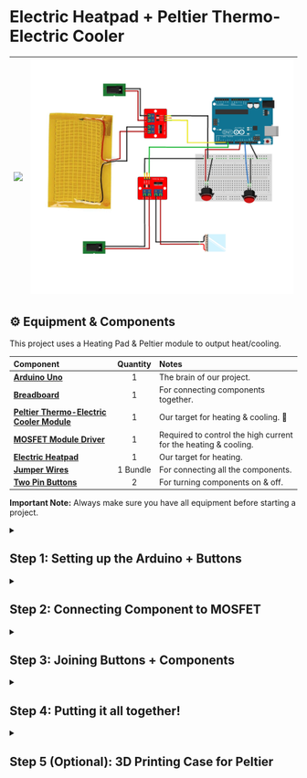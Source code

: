 # <b> Electric Heatpad + Peltier Thermo-Electric Cooler </b> 
|<img src="https://github.com/CCAHybridLab/HLResources/blob/main/Arduino/HeatPad_Peltier%2BButtons/assets/Heatpad_01.jpg" width="400"/>|<img src="https://github.com/CCAHybridLab/HLResources/blob/main/Arduino/HeatPad_Peltier%2BButtons/assets/Heatpad_Fritzing.jpg" width="600"/>|
|--|--| 

 ## ⚙️ Equipment & Components

<p>
  This project uses a Heating Pad & Peltier module to output heat/cooling.
</p>

| Component | Quantity | Notes |
|:---|:---:|:---|
| **[Arduino Uno](https://airtable.com/appCpmcjYA1vwj8jn/tblOHGyZIGOZuJhCj/viwcQ6Lj5fpoG6Hvh/recQ1P43HKyVMjA79?blocks=hide)** | 1 | The brain of our project. |
| **[Breadboard](https://airtable.com/appCpmcjYA1vwj8jn/tblZz5NUA546g9J6o/viwu3SMJU1AEGhMGK/recF514LASWf2n9LH?blocks=hide)** | 1 | For connecting components together. |
| **[Peltier Thermo-Electric Cooler Module](https://www.adafruit.com/product/1331)** | 1 | Our target for heating & cooling. 🧊 |
| **[MOSFET Module Driver](https://www.adafruit.com/product/1481)** | 1 | Required to control the high current for the heating & cooling. |
| **[Electric Heatpad](https://www.adafruit.com/product/1481)** | 1 | Our target for heating. |
| **[Jumper Wires](https://www.adafruit.com/category/306?srsltid=AfmBOook5BsXkN5B8NOekLEvpqA6bxxpfq-iHHaRTnXBJzHQmaL5iwjg)** | 1 Bundle | For connecting all the components. |
| **[Two Pin Buttons](https://www.adafruit.com/product/1481)** | 2 | For turning components on & off. |

  <p>
    <strong>Important Note:</strong>
 Always make sure you have all equipment before starting a project.
  </p>

<details>
  <summary>
     <h2> Step 1: Setting up the Arduino + Buttons </h2>
  </summary>
 
  <p>
    Begin by connecting the wiring as follows.
  </p>

|<img src="https://github.com/CCAHybridLab/HLResources/blob/main/Arduino/HeatPad_Peltier%2BButtons/assets/Two_Buttons.jpg" width="500"/>|<img src="https://github.com/CCAHybridLab/HLResources/blob/main/Arduino/HeatPad_Peltier+Buttons/assets/Button_Fritzing_01.jpg" width="500"/>|
|--|--| 

| Component | Description |
|:---|:---|
| **[Two Pin Buttons](https://www.adafruit.com/product/1481)** | These switches are standard input "buttons" on electronic projects and have two modes <b>(On & Off).</b> The buttons work by two pins that are normally open (disconnected) and when the button is pressed they are momentarily closed causing a reaction in response.  

- Start by connecting the buttons to the breadboard. We will be using: (ON 🔴 & OFF 🔵) 
- Using the jumper wires connect the (+) for the ON 🔴 to Pin 12 & the (+) for the OFF 🔵 to Pin 10.
- Using the breadboard, connect ground to the Arduino. 
- Connect your Arduino to your laptop.
- Copy the code below and read the comments to understand how it works. 
<br> </br>
> 💡 **Tip:** Always double-check your wiring before powering on your circuit to avoid damaging components.

**Arduino Code:** <br /> 
```C++
const int button_OnPin = 12; // On button is connected to digital pin 12
const int button_OffPin = 10; // Off button is connected to digital pin 10

void setup() { // Set pin modes

 Serial.begin(9600); // Intialize serial communication on Arduino to send data
 pinMode(button_OnPin, INPUT_PULLUP);  // Button 1 uses internal pull-up (pin reads HIGH when unpressed, LOW when pressed)
 pinMode(button_OffPin, INPUT_PULLUP); // Button 2 uses internal pull-up (pin reads HIGH when unpressed, LOW when pressed)
}

void loop() { // Read button states; INPUT_PULLUP means unpressed = HIGH, pressed = LOW
                                                  
int button_OnState = digitalRead(button_OnPin);   // Button 1 state (starts HIGH = not pressed)
int button_OffState = digitalRead(button_OffPin); // Button 2 state (starts HIGH = not pressed)

if (button_OnState == LOW) { // Button is pressed (LOW because pin connects to GND when pressed)
  Serial.println("Button 1 PRESSED");
}

 if (button_OffState == LOW) { // Button is pressed (LOW because pin connects to GND when pressed)
   Serial.println("Button 2 PRESSED");}

 delay(50); // Add a small delay to debounce the buttons
}
```
Test out the code and look at the <strong> Serial Monitor </strong> to see if the buttons are connect correctly. 
<br> </br>
✅ If the serial monitor reads "Button PRESSED", you did it! Move on to Step 2.

</details>

<details>
  <summary>
     <h2> Step 2: Connecting Component to MOSFET </h2>
  </summary>
 
 | Component | Description |
|:---|:---|
| **[MOSFET Module Driver](https://www.adafruit.com/product/1481)** | The IRF520 MOSFET Driver Module lets a low-power control signal (from microcontrollers such as an Arduino, Raspberry Pi, etc.) switch on the MOSFET to allow high-power voltage to flow to components such as motors, LED strips, solenoids and more. |

A microcontroller sends a signal to the SIG pin, which activates the MOSFET and connects the circuit through GND. This “opens the gate,” allowing an external high-voltage source (connected to VIN and GND) to power your load. Your component connects to V+ and V-, which deliver the high-voltage power to the device.
<br> </br>
<img src="https://github.com/CCAHybridLab/HLResources/blob/main/Arduino/HeatPad_Peltier+Buttons/assets/MOSFET_01.jpg" width="1000"/>
<br> </br>
> 📝  **Note:** If the SIG signal is high (e.g., 5V), the MOSFET turns on, and current flows. If the SIG signal is low (0V), the MOSFET is off, and no current flows through.
<br> </br>
<img src="https://github.com/CCAHybridLab/HLResources/blob/main/Arduino/HeatPad_Peltier+Buttons/assets/Heatpad_Fritzing_Final.jpg" width="1000"/>
<br> </br>

 | Component | Description |
 |:---|:---|
| **[Electric Heatpad](https://www.adafruit.com/product/1481)** | 5-12V up to 1A |
| **[Peltier Thermo-Electric Cooler Module](https://www.adafruit.com/product/1331)** | 5V up to 1.5A |

- Start by connecting the MOSFET Driver to the heatpad/peltier using V- (for ground) ⚫ and V+ (for power) 🔴. 
- Next connect the barrel jack to the MOSFET using VIN & GND.
- After that conect the MOSFET to the Arduino using SIG on Pin 13 and GND.  
- Connect your Arduino to your laptop.
- Power the MOSFET using a 5V - 12V / 1A external power supply plugged into the barrel jack. 
- Copy the code below and read the comments to understand how it works. 
<br> </br>
> ⚠️ **Caution:** The heatpad runs safely on 5V / 1A, but for stronger heating it can be driven with up to 12V, but do not go above 1A as this will damage components.

**Arduino Code:** <br /> 
```C++
// Define pins for the MOS Module
const int heatPadPin = 13;        // Output signal to the MOS Module

// Timer variables
unsigned long heatPadStartTime = 0;
const unsigned long maxOnDuration = 30000; // 30 seconds in milliseconds

bool heatPadOn = false;

void setup() {
 // Set pin modes
 pinMode(heatPadPin, OUTPUT);      // MOS Module control pin

 digitalWrite(heatPadPin, LOW);  // Ensure heating pad starts OFF

    digitalWrite(heatPadPin, HIGH);
   heatPadOn = true;
   heatPadStartTime = millis(); // Record the start time
}

void loop() {

 // Check if the heating pad has been on for too long
 if (heatPadOn && (millis() - heatPadStartTime >= maxOnDuration)) {
   digitalWrite(heatPadPin, LOW);
   heatPadOn = false;
 }
}
```
Test out the code and test the heatpad to see if it feels warm.
<br> </br>
✅ If the heatpad feels warm and turns off after 30 seconds, you did it! Move on to Step 3.

</details>

<details>
<summary>
     <h2> Step 3: Joining Buttons + Components </h2>
  </summary>
 
  <p>
    Begin by connecting the wiring as follows.
  </p>
  
<img src="https://github.com/CCAHybridLab/HLResources/blob/main/Arduino/HeatPad_Peltier+Buttons/assets/Heatpad__Button.jpg" width="1000"/> 

- Start by connecting the buttons to the breadboard. We will be using: (ON 🔴 & OFF 🔵) 
- Using the jumper wires connect the (+) for the ON 🔴 to Pin 12 & the (+) for the OFF 🔵 to Pin 10.
- Using the breadboard, connect ground to the Arduino.
- After that conect the MOSFET to the Arduino using SIG on Pin 13 and GND to the breadboard.
- Connect your Arduino to your laptop.
- Power the MOSFET using a 5V - 12V / 1A external power supply plugged into the barrel jack. 
- Copy the code below and read the comments to understand how it works. 
<br> </br>
> 💡 **Tip:** Always double-check your wiring before powering on your circuit to avoid damaging components.

**Arduino Code:** <br /> 
```C++
const int button_OnPin = 12; // On button is connected to digital pin 12
const int button_OffPin = 10; // Off button is connected to digital pin 10

void setup() { // Set pin modes

 Serial.begin(9600); // Intialize serial communication on Arduino to send data
 pinMode(button_OnPin, INPUT_PULLUP);  // Button 1 uses internal pull-up (pin reads HIGH when unpressed, LOW when pressed)
 pinMode(button_OffPin, INPUT_PULLUP); // Button 2 uses internal pull-up (pin reads HIGH when unpressed, LOW when pressed)
}

void loop() { // Read button states; INPUT_PULLUP means unpressed = HIGH, pressed = LOW
                                                  
int button_OnState = digitalRead(button_OnPin);   // Button 1 state (starts HIGH = not pressed)
int button_OffState = digitalRead(button_OffPin); // Button 2 state (starts HIGH = not pressed)

if (button_OnState == LOW) { // Button is pressed (LOW because pin connects to GND when pressed)
  Serial.println("Button 1 PRESSED");
}

 if (button_OffState == LOW) { // Button is pressed (LOW because pin connects to GND when pressed)
   Serial.println("Button 2 PRESSED");}

 delay(50); // Add a small delay to debounce the buttons
}
```
Test out the code and look at the <strong> Serial Monitor </strong> to see if the buttons are connect correctly. 
<br> </br>
✅ If the serial monitor reads "Button PRESSED", you did it! Move on to Step 2.

</details>



<details>
  <summary>
     <h2> Step 4: Putting it all together! </h2>
  </summary>
 <p>
    Follow the diagram below and connect all components together. 
  </p>

<img src="https://github.com/CCAHybridLab/HLResources/blob/main/Arduino/HeatPad_Peltier%2BButtons/assets/Heatpad_Fritzing.jpg" width="1000"/>

| Component | Description |
|:---|:---|
| **[Peltier Thermo-Electric Cooler Module](https://www.adafruit.com/product/1331)** | Most heating elements on the market demand high power and are often impractical for hobbyists and makers. The Adafruit 10cm x 5cm Heating Pad is different. Powered by 5V, its stainless-steel fibers generate heat in a thin, flexible fabric—perfect for wrapping, bending, or integrating into wearable projects. 

- Start by connecting a Peltier to another MOSFET Driver using V- (for ground) ⚫ and V+ (for power) 🔴. 
- Next connect the barrel jack to the MOSFET using VIN & GND.
-   
- Connect your Arduino to your laptop.
- Power the MOSFET using a 5V - 12V / 1A external power supply plugged into the barrel jack. 
- Copy the code below and read the comments to understand how it works. 

**Arduino Code:** <br /> 
```C++
// Define pins for the MOS Module
const int heatPadPin = 13;        // Output signal to the MOS Module
const int buttonOnPin = 2;       // Button to turn the heating pad ON
const int buttonOffPin = 3;      // Button to turn the heating pad OFF
const int peltierPin = 9;        // Output signal to the peltier


// Timer variables
unsigned long heatPadStartTime = 0;
const unsigned long maxOnDuration = 120000; // 2 minutes in milliseconds


bool heatPadOn = false;


void setup() {
 // Set pin modes
 pinMode(heatPadPin, OUTPUT);      // MOS Module control pin
 pinMode(peltierPin, OUTPUT);      // MOS Module control pin
 pinMode(buttonOnPin, INPUT_PULLUP);  // Button ON with pull-up resistor
 pinMode(buttonOffPin, INPUT_PULLUP); // Button OFF with pull-up resistor


 // Ensure heating pad starts OFF
 digitalWrite(heatPadPin, LOW);
}


void loop() {
 // Read button states
 int buttonOnState = digitalRead(buttonOnPin);
 int buttonOffState = digitalRead(buttonOffPin);


 // Turn on the heating pad if the ON button is pressed
 if (buttonOnState == LOW && !heatPadOn) {
   digitalWrite(heatPadPin, HIGH);
   digitalWrite(peltierPin, HIGH);
   heatPadOn = true;
   heatPadStartTime = millis(); // Record the start time
 }


 // Turn off the heating pad if the OFF button is pressed
 if (buttonOffState == LOW && heatPadOn) {
   digitalWrite(heatPadPin, LOW);
   digitalWrite(peltierPin, LOW);
   heatPadOn = false;
 }


 // Check if the heating pad has been on for too long
 if (heatPadOn && (millis() - heatPadStartTime >= maxOnDuration)) {
   digitalWrite(heatPadPin, LOW);
   digitalWrite(peltierPin, LOW);
   heatPadOn = false;
}
```
</details>


<details>
  <summary>
     <h2> Step 5 (Optional): 3D Printing Case for Peltier </h2>
  </summary>
To help secure the Peltier module and keep it from shifting around, we’ve included a custom 3D-printed case design. You can find the print file in the “3D Assets” folder of this tutorial. As a bonus, the file is already set up for easy printing on a Bambu printer, but you can adapt it for other 3D printers as well.
<br> </br>
<img src="https://github.com/CCAHybridLab/HLResources/blob/main/Arduino/HeatPad_Peltier%2BButtons/assets/3D_Peltier.png" width="500"/>
</details>
